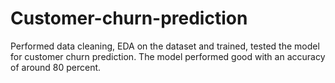 # Customer-churn-prediction
Performed data cleaning, EDA on the dataset and trained, tested the model for customer churn prediction. The model performed good with an accuracy of around 80 percent.
